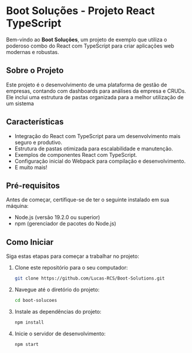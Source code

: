 # Boot Soluções - Projeto React TypeScript

Bem-vindo ao **Boot Soluções**, um projeto de exemplo que utiliza o poderoso combo do React com TypeScript para criar aplicações web modernas e robustas.

## Sobre o Projeto

Este projeto é o desenvolvimento de uma plataforma de gestão de empresas, contando com dashboards para análises da empresa e CRUDs. Ele inclui uma estrutura de pastas organizada para a melhor utilização de um sistema

## Características

- Integração do React com TypeScript para um desenvolvimento mais seguro e produtivo.
- Estrutura de pastas otimizada para escalabilidade e manutenção.
- Exemplos de componentes React com TypeScript.
- Configuração inicial do Webpack para compilação e desenvolvimento.
- E muito mais!

## Pré-requisitos

Antes de começar, certifique-se de ter o seguinte instalado em sua máquina:

- Node.js (versão 19.2.0 ou superior)
- npm (gerenciador de pacotes do Node.js)

## Como Iniciar

Siga estas etapas para começar a trabalhar no projeto:

1. Clone este repositório para o seu computador:

   ```sh
   git clone https://github.com/Lucas-RCS/Boot-Solutions.git

2. Navegue até o diretório do projeto:

    ```sh
    cd boot-solucoes

3. Instale as dependências do projeto:

    ```sh
    npm install

4. Inicie o servidor de desenvolvimento:

   ```sh
   npm start



